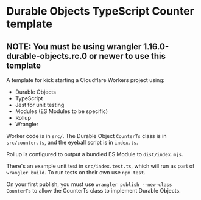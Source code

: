 # Durable Objects TypeScript Counter template

## NOTE: You must be using wrangler 1.16.0-durable-objects.rc.0 or newer to use this template

A template for kick starting a Cloudflare Workers project using:

- Durable Objects
- TypeScript
- Jest for unit testing
- Modules (ES Modules to be specific)
- Rollup
- Wrangler

Worker code is in `src/`. The Durable Object `CounterTs` class is in `src/counter.ts`, and the eyeball script is in `index.ts`.

Rollup is configured to output a bundled ES Module to `dist/index.mjs`.

There's an example unit test in `src/index.test.ts`, which will run as part of `wrangler build`.   To run tests on their own use `npm test`.

On your first publish, you must use `wrangler publish --new-class CounterTs` to allow the CounterTs class to implement Durable Objects.
